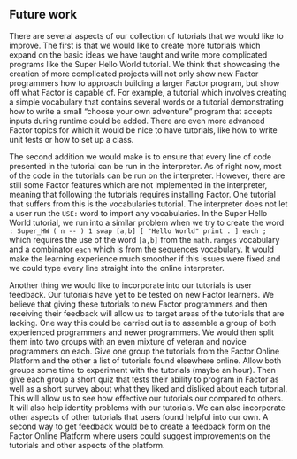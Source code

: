 ## Future work

There are several aspects of our collection of tutorials that we would
like to improve.  The first is that we would like to create more
tutorials which expand on the basic ideas we have taught and write
more complicated programs like the Super Hello World tutorial.  We
think that showcasing the creation of more complicated projects will
not only show new Factor programmers how to approach building a larger
Factor program, but show off what Factor is capable of. For example, a tutorial which involves creating a simple vocabulary that contains several words or a tutorial demonstrating how to write a small “choose your own adventure” program that accepts inputs during runtime could be added.  There are even more advanced Factor topics for which it would be nice to have tutorials, like how to write unit tests or how to set up a class.

The second addition we would make is to ensure that every line of code
presented in the tutorial can be run in the interpreter.  As of right
now, most of the code in the tutorials can be run on the
interpreter.  However, there are still some Factor features which
are not implemented in the interpreter, meaning that
following the tutorials requires installing Factor.  One tutorial that suffers from this is the vocabularies tutorial.  The interpreter does not let a user run the ```USE:``` word to import any vocabularies.  In the Super Hello World tutorial,  we run into a similar problem when we try to create the word ``` : Super_HW ( n -- ) 1 swap [a,b] [ "Hello World" print . ] each ; ``` which requires the use of the word ```[a,b]``` from the `math.ranges` vocabulary and a combinator ```each``` which is from the sequences vocabulary.  It would make the learning experience much smoother
if this issues were fixed and we could type every line straight into the online interpreter.

Another thing we would like to incorporate into our tutorials is user
feedback.  Our tutorials have yet to be tested on new Factor learners.
We believe that giving these tutorials to new Factor programmers and
then receiving their feedback will allow us to target areas of the
tutorials that are lacking.  One way this could be carried out is to assemble a group of both experienced programmers and newer programmers.  We would then split them into two groups with an even mixture of veteran and novice programmers on each.  Give one group the tutorials from the Factor Online Platform and the other a list of tutorials found elsewhere online.  Allow both groups some time to experiment with the tutorials (maybe an hour).  Then give each group a short quiz that tests their ability to program in Factor as well as a short survey about what they liked and disliked about each tutorial.  This will allow us to see how effective our tutorials our compared to others.  It will also help identity problems with our tutorials.  We can also incorporate other aspects of other tutorials that users found helpful into our own.  A second way to get feedback would be to create a feedback form on the Factor Online Platform where users could suggest improvements on the tutorials and other aspects of the platform.
